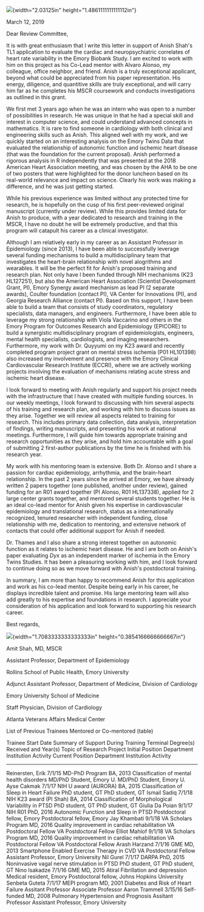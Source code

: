 ![](media/image1.jpeg){width="2.03125in" height="1.4861111111111112in"}

March 12, 2019

Dear Review Committee,

It is with great enthusiasm that I write this letter in support of Anish
Shah's TL1 application to evaluate the cardiac and neuropsychiatric
correlates of heart rate variability in the Emory Biobank Study. I am
excited to work with him on this project as his Co-Lead mentor with
Alvaro Alonso, my colleague, office neighbor, and friend. Anish is a
truly exceptional applicant, beyond what could be appreciated from his
paper representation. His energy, diligence, and quantitive skills are
truly exceptional, and will carry him far as he completes his MSCR
coursework and conducts investigations as outlined in this grant.

We first met 3 years ago when he was an intern who was open to a number
of possibilities in research. He was unique in that he had a special
skill and interest in computer science, and could understand advanced
concepts in mathematics. It is rare to find someone in cardiology with
both clinical and engineering skills such as Anish. This aligned well
with my work, and we quickly started on an interesting analysis on the
Emory Twins Data that evaluated the relationship of autonomic function
and ischemic heart disease (that was the foundation for the current
proposal). Anish performed a rigorous analysis in R independently that
was presented at the 2018 American Heart Association meeting, and was
chosen by the AHA to be one of two posters that were highlighted for the
donor luncheon based on its real-world relevance and impact on science.
Clearly his work was making a difference, and he was just getting
started.

While his previous experience was limited without any protected time for
research, he is hopefully on the cusp of his first peer-reviewed
original manuscript (currently under review). While this provides
limited data for Anish to produce, with a year dedicated to research and
training in the MSCR, I have no doubt he will be extremely productive,
and that this program will catapult his career as a clinical
investigator.

Although I am relatively early in my career as an Assistant Professor in
Epidemiology (since 2013), I have been able to successfully leverage
several funding mechanisms to build a multidisciplinary team that
investigates the heart-brain relationship with novel alogrithms and
wearables. It will be the perfect fit for Anish's proposed training and
research plan. Not only have I been funded through NIH mechanisms (K23
HL127251), but also the American Heart Association (Scientist
Development Grant, PI), Emory Synergy award mechanism as lead PI (2
separate awards), Coulter foundation (contact PI), VA Center for
Innovations (PI), and Georgia Research Alliance (contact PI). Based on
this support, I have been able to build a team that consists of study
coordinators, regulatory specialists, data managers, and engineers.
Furthermore, I have been able to leverage my strong relationship with
Viola Vaccarino and others in the Emory Program for Outcomes Research
and Epidemiology (EPICORE) to build a synergistic multidisciplinary
program of epidemiologists, engineers, mental health specialists,
cardiologists, and imaging researchers. Furthermore, my work with Dr.
Quyyumi on my K23 award and recently completed program project grant on
mental stress ischemia (P01 HL101398) also increased my involvement and
presence with the Emory Clinical Cardiovascular Research Institute
(ECCRI), where we are actively working projects involving the evaluation
of mechanisms relating acute stress and ischemic heart disease.

I look forward to meeting with Anish regularly and support his project
needs with the infrastructure that I have created with multiple funding
sources. In our weekly meetings, I look forward to discussing with him
several aspects of his training and research plan, and working with him
to discuss issues as they arise. Together we will review all aspects
related to training for research. This includes primary data collection,
data analysis, interpretation of findings, writing manuscripts, and
presenting his work at national meetings. Furthermore, I will guide him
towards appropriate training and research opportunities as they arise,
and hold him accountable with a goal of submitting 2 first-author
publications by the time he is finished with his research year.

My work with his mentoring team is extensive. Both Dr. Alonso and I
share a passion for cardiac epidemiology, arrhythmia, and the
brain-heart relationship. In the past 2 years since he arrived at Emory,
we have already written 2 papers together (one published, another under
review), gained funding for an R01 award together (PI Alonso, R01
HL137338), applied for 2 large center grants together, and mentored
several students together. He is an ideal co-lead mentor for Anish given
his expertise in cardiovascular epidemiology and translational research,
status as a internationally recognized, tenured researcher with
independent funding, close relationship with me, dedication to
mentoring, and extensive network of contacts that could offer additional
support for Anish if needed.

Dr. Thames and I also share a strong interest together on autonomic
function as it relates to ischemic heart disease. He and I are both on
Anish's paper evaluating *Dyx* as an independent marker of ischemia in
the Emory Twins Studies. It has been a pleasuring working with him, and
I look forward to continue doing so as we move forward with Anish's
postdoctoral training.

In summary, I am more than happy to recommend Anish for this application
and work as his co-lead mentor. Despite being early in his career, he
displays incredible talent and promise. His large mentoring team will
also add greatly to his expertise and foundations in research. I
appreciate your consideration of his application and look forward to
supporting his research career.

Best regards,

![](media/image2.png){width="1.7083333333333333in"
height="0.3854166666666667in"}

Amit Shah, MD, MSCR

Assistant Professor, Department of Epidemiology

Rollins School of Public Health, Emory University

Adjunct Assistant Professor, Department of Medicine, Division of
Cardiology

Emory University School of Medicine

Staff Physician, Division of Cardiology

Atlanta Veterans Affairs Medical Center

List of Previous Trainees Mentored or Co-mentored (table)

  Trainee            Start Date   Summary of Support During Training   Terminal Degree(s) Received and Year(s)   Topic of Research Project                             Initial Position Department Institution Activity   Current Position Department Institution Activity
  ------------------ ------------ ------------------------------------ ----------------------------------------- ----------------------------------------------------- -------------------------------------------------- --------------------------------------------------
                                                                                                                                                                                                                          
  Reinersten, Erik   7/1/15       MD-PhD Program                       BA, 2013                                  Classification of mental health disorders             MD/PhD Student, Emory U.                           MD/PhD Student, Emory U.
  Ayse Cakmak        7/1/17       NIH U award (AURORA)                 BA, 2015                                  Classification of Sleep in Heart Failure              PhD student, GT                                    PhD student, GT
  Ismail Sadiq       7/1/18       NIH K23 award (PI Shah)              BA, 2014                                  Classification of Morphological Variability in PTSD   PhD student, GT                                    PhD student, GT
  Giulia Da Poian    9/1/17       NIH R01                              PhD, 2016                                 Autonomic Function and Sleep in PTSD                  Postdoctoral fellow, Emory                         Postdoctoral fellow, Emory
  Jay Khambati       9/1/18       VA Scholars Program                  MD, 2016                                  Quality improvement in cardiac rehabilitation         VA Postdoctoral Fellow                             VA Postdoctoral Fellow
  Elliot Mahlof      9/1/18       VA Scholars Program                  MD, 2016                                  Quality improvement in cardiac rehabilitation         VA Postdoctoral Fellow                             VA Postdoctoral Fellow
  Arash Harzand      7/1/16       GME                                  MD, 2013                                  Smartphone Enabled Exercise Therapy in CVD            VA Postdoctoral Fellow                             Assistant Professor, Emory University
  Nil Gurel          7/1/17       DARPA                                PhD, 2015                                 Noninvasive vagal nerve stimulation in PTSD           PhD student, GT                                    PhD student, GT
  Nino Isakadze      7/1/16       GME                                  MD, 2015                                  Atiral Fibrillation and depression                    Medical resident, Emory                            Postdoctoral fellow, Johns Hopkins University
  Senbeta Guteta     7/1/17       MEPI program                         MD, 2001                                  Diabetes and Risk of Heart Failure                    Assitant Professor                                 Associate Professor
  Aaron Trammell     3/15/16      Self-funded                          MD, 2008                                  Pulmonary Hypertension and Prognosis                  Assitant Professor                                 Assistant Professor, Emory University
